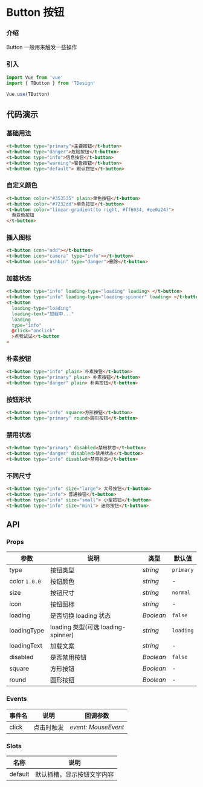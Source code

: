 # Button 按钮

### 介绍

Button 一般用来触发一些操作

### 引入

```js
import Vue from 'vue'
import { TButton } from 'TDesign'

Vue.use(TButton)
```

## 代码演示

### 基础用法

```html
<t-button type="primary">主要按钮</t-button>
<t-button type="danger">危险按钮</t-button>
<t-button type="info">信息按钮</t-button>
<t-button type="warning">警告按钮</t-button>
<t-button type="default"> 默认按钮</t-button>
```

### 自定义颜色

```html
<t-button color="#353535" plain>单色按钮</t-button>
<t-button color="#7232dd">单色按钮</t-button>
<t-button color="linear-gradient(to right, #ff6034, #ee0a24)">
  渐变色按钮
</t-button>
```

### 插入图标

```html
<t-button icon="add"></t-button>
<t-button icon="camera" type="info"></t-button>
<t-button icon="ashbin" type="danger">删除</t-button>
```

### 加载状态

```html
<t-button type="info" loading-type="loading" loading> </t-button>
<t-button type="info" loading-type="loading-spinner" loading> </t-button>
<t-button
  loading-type="loading"
  loading-text="加载中..."
  loading
  type="info"
  @click="onclick"
  >点我试试</t-button
>
```

### 朴素按钮

```html
<t-button type="info" plain> 朴素按钮</t-button>
<t-button type="primary" plain> 朴素按钮</t-button>
<t-button type="danger" plain> 朴素按钮</t-button>
```

### 按钮形状

```html
<t-button type="info" square>方形按钮</t-button>
<t-button type="primary" round>圆形按钮</t-button>
```

### 禁用状态

```html
<t-button type="primary" disabled>禁用状态</t-button>
<t-button type="danger" disabled>禁用状态</t-button>
<t-button type="info" disabled>禁用状态</t-button>
```

### 不同尺寸

```html
<t-button type="info" size="large"> 大号按钮</t-button>
<t-button type="info"> 普通按钮</t-button>
<t-button type="info" size="small"> 小型按钮</t-button>
<t-button type="info" size="mini"> 迷你按钮</t-button>
```

## API

### Props

| 参数          | 说明                               | 类型      | 默认值    |
| ------------- | ---------------------------------- | --------- | --------- |
| type          | 按钮类型                           | _string_  | `primary` |
| color `1.0.0` | 按钮颜色                           | _string_  | -         |
| size          | 按钮尺寸                           | _string_  | `normal`  |
| icon          | 按钮图标                           | _string_  | -         |
| loading       | 是否切换 loading 状态              | _Boolean_ | `false`   |
| loadingType   | loading 类型(可选 loading-spinner) | _string_  | `loading` |
| loadingText   | 加载文案                           | _string_  | -         |
| disabled      | 是否禁用按钮                       | _Boolean_ | `false`   |
| square        | 方形按钮                           | _Boolean_ | -         |
| round         | 圆形按钮                           | _Boolean_ | -         |

### Events

| 事件名 | 说明       | 回调参数            |
| ------ | ---------- | ------------------- |
| click  | 点击时触发 | _event: MouseEvent_ |

### Slots

| 名称    | 说明                       |
| ------- | -------------------------- |
| default | 默认插槽，显示按钮文字内容 |
